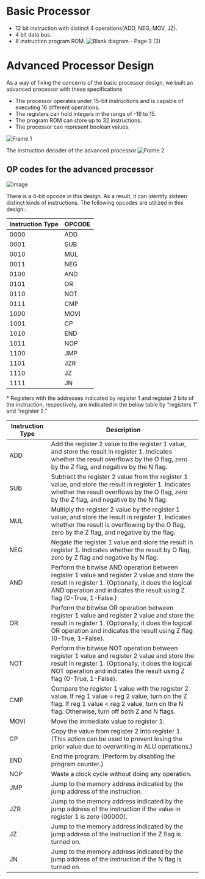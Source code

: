 # Basic Processor 
- 12 bit instruction with distinct 4 operations(ADD, NEG, MOV, JZ).
- 4 bit data bus.
- 8 instruction program ROM.
![Blank diagram - Page 3 (3)](https://github.com/YutharsanS/CODD-Nano-Processor/assets/155819060/ee8379c9-f891-47ec-8fb2-099c95955f1c)
# Advanced Processor Design
As a way of fixing the concerns of the basic processor design, we built an advanced processor with these specifications 
- The processor operates under 15-bit instructions and is capable of executing 16 different operations.
- The registers can hold integers in the range of -16 to 15.
- The program ROM can store up to 32 instructions.
- The processor can represent boolean values.

![Frame 1](https://github.com/YutharsanS/CODD-Nano-Processor/assets/155819060/9c9a80e7-4715-480c-8142-c3815d856892)

The instruction decoder of the advanced processor
![Frame 2](https://github.com/YutharsanS/CODD-Nano-Processor/assets/155819060/7ba57b88-69b6-4732-bc36-018096c6c5cd)

## OP codes for the advanced processor

![image](https://github.com/YutharsanS/CODD-Nano-Processor/assets/155819060/955019fe-f148-4551-bcca-ce5baf8b805e)

There is a 4-bit opcode in this design. As a result, it can identify sixteen distinct kinds of instructions. The following opcodes are utilized in this design:.

| **Instruction Type** | **OPCODE** |
| --- | --- |
| 0000 | ADD |
| 0001 | SUB |
| 0010 | MUL |
| 0011 | NEG |
| 0100 | AND |
| 0101 | OR  |
| 0110 | NOT |
| 0111 | CMP |
| 1000 | MOVI |
| 1001 | CP  |
| 1010 | END |
| 1011 | NOP |
| 1100 | JMP |
| 1101 | JZR |
| 1110 | JZ  |
| 1111 | JN  |

\* Registers with the addresses indicated by register 1 and register 2 bits of the instruction, respectively, are indicated in the below table by “registers 1” and “register 2.”

| **Instruction Type** | **Description** |
| --- | --- |
| ADD | Add the register 2 value to the register 1 value, and store the result in register 1. Indicates whether the result overflows by the O flag, zero by the Z flag, and negative by the N flag. |
| SUB | Subtract the register 2 value from the register 1 value, and store the result in register 1. Indicates whether the result overflows by the O flag, zero by the Z flag, and negative by the N flag. |
| MUL | Multiply the register 2 value by the register 1 value, and store the result in register 1. Indicates whether the result is overflowing by the O flag, zero by the Z flag, and negative by the flag. |
| NEG | Negate the register 1 value and store the result in register 1. Indicates whether the result by O flag, zero by Z flag and negative by N flag. |
| AND | Perform the bitwise AND operation between register 1 value and register 2 value and store the result in register 1. (Optionally, it does the logical AND operation and indicates the result using Z flag (0-True, 1-False.) |
| OR  | Perform the bitwise OR operation between register 1 value and register 2 value and store the result in register 1. (Optionally, it does the logical OR operation and indicates the result using Z flag (0-True, 1-False). |
| NOT | Perform the bitwise NOT operation between register 1 value and register 2 value and store the result in register 1. (Optionally, it does the logical NOT operation and indicates the result using Z flag (0-True, 1-False). |
| CMP | Compare the register 1 value with the register 2 value. If reg 1 value = reg 2 value, turn on the Z flag. If reg 1 value < reg 2 value, turn on the N flag. Otherwise, turn off both Z and N flags. |
| MOVI | Move the immediate value to register 1. |
| CP  | Copy the value from register 2 into register 1. (This action can be used to prevent losing the prior value due to overwriting in ALU operations.) |
| END | End the program. (Perform by disabling the program counter.) |
| NOP | Waste a clock cycle without doing any operation. |
| JMP | Jump to the memory address indicated by the jump address of the instruction. |
| JZR | Jump to the memory address indicated by the jump address of the instruction if the value in register 1 is zero (00000). |
| JZ  | Jump to the memory address indicated by the jump address of the instruction if the Z flag is turned on. |
| JN  | Jump to the memory address indicated by the jump address of the instruction if the N flag is turned on. |

